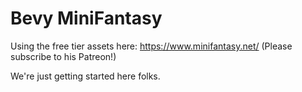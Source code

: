 # Bevy MiniFantasy
Using the free tier assets here: https://www.minifantasy.net/ (Please subscribe to his Patreon!)


We're just getting started here folks.
